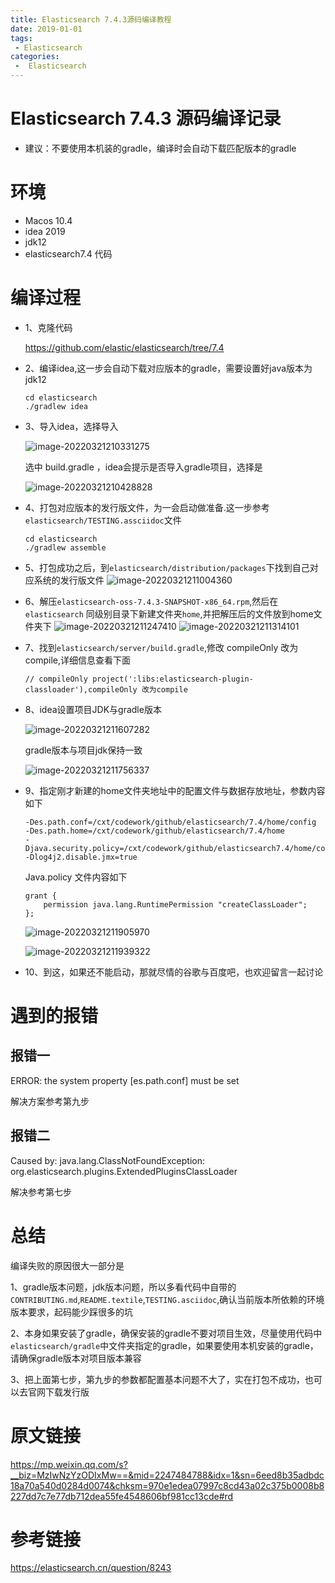 ```yaml
---
title: Elasticsearch 7.4.3源码编译教程
date: 2019-01-01
tags:
 - Elasticsearch
categories:
 -  Elasticsearch
---
```

# Elasticsearch 7.4.3 源码编译记录

- 建议：不要使用本机装的gradle，编译时会自动下载匹配版本的gradle

# 环境

* Macos 10.4
* idea 2019
* jdk12
* elasticsearch7.4 代码

# 编译过程

* 1、克隆代码

    https://github.com/elastic/elasticsearch/tree/7.4
    
* 2、编译idea,这一步会自动下载对应版本的gradle，需要设置好java版本为jdk12

  ```text
  cd elasticsearch
  ./gradlew idea
  ```
  
* 3、导入idea，选择导入

  ![image-20220321210331275](0320/image-20220321210331275.png)
  
  
  
  选中 build.gradle ，idea会提示是否导入gradle项目，选择是
  
  ![image-20220321210428828](0320/image-20220321210428828.png)
  
  

* 4、打包对应版本的发行版文件，为一会启动做准备.这一步参考`elasticsearch/TESTING.assciidoc`文件

  ```text
  cd elasticsearch
  ./gradlew assemble
  ```

* 5、打包成功之后，到`elasticsearch/distribution/packages`下找到自己对应系统的发行版文件
  ![image-20220321211004360](0320/image-20220321211004360.png)

* 6、解压`elasticsearch-oss-7.4.3-SNAPSHOT-x86_64.rpm`,然后在`elasticsearch` 同级别目录下新建文件夹`home`,并把解压后的文件放到home文件夹下
  ![image-20220321211247410](0320/image-20220321211247410.png)
  ![image-20220321211314101](0320/image-20220321211314101.png)

* 7、找到`elasticsearch/server/build.gradle`,修改 compileOnly 改为compile,详细信息查看下面

  ```text
  // compileOnly project(':libs:elasticsearch-plugin-classloader'),compileOnly 改为compile
  ```

* 8、idea设置项目JDK与gradle版本

  ![image-20220321211607282](0320/image-20220321211607282.png)

  gradle版本与项目jdk保持一致

  ![image-20220321211756337](0320/image-20220321211756337.png)

* 9、指定刚才新建的home文件夹地址中的配置文件与数据存放地址，参数内容如下

  ```text
  -Des.path.conf=/cxt/codework/github/elasticsearch/7.4/home/config
  -Des.path.home=/cxt/codework/github/elasticsearch/7.4/home
  -Djava.security.policy=/cxt/codework/github/elasticsearch7.4/home/config/java.policy
  -Dlog4j2.disable.jmx=true
  ```

  Java.policy 文件内容如下

  ```text
  grant {
      permission java.lang.RuntimePermission "createClassLoader";
  };
  ```

  

  ![image-20220321211905970](0320/image-20220321211905970.png)

  ![image-20220321211939322](0320/image-20220321211939322.png)

* 10、到这，如果还不能启动，那就尽情的谷歌与百度吧，也欢迎留言一起讨论

# 遇到的报错



## 报错一

ERROR: the system property [es.path.conf] must be set

解决方案参考第九步

## 报错二

Caused by: java.lang.ClassNotFoundException: org.elasticsearch.plugins.ExtendedPluginsClassLoader

解决参考第七步

# 总结

编译失败的原因很大一部分是

1、gradle版本问题，jdk版本问题，所以多看代码中自带的`CONTRIBUTING.md`,`README.textile`,`TESTING.asciidoc`,确认当前版本所依赖的环境版本要求，起码能少踩很多的坑

2、本身如果安装了gradle，确保安装的gradle不要对项目生效，尽量使用代码中`elasticsearch/gradle`中文件夹指定的gradle，如果要使用本机安装的gradle，请确保gradle版本对项目版本兼容

3、把上面第七步，第九步的参数都配置基本问题不大了，实在打包不成功，也可以去官网下载发行版

# 原文链接

https://mp.weixin.qq.com/s?__biz=MzIwNzYzODIxMw==&mid=2247484788&idx=1&sn=6eed8b35adbdc18a70a540d0284d0074&chksm=970e1edea07997c8cd43a02c375b0008b8227dd7c7e77db712dea55fe4548606bf981cc13cde#rd

# 参考链接

https://elasticsearch.cn/question/8243